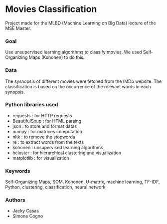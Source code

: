 # Movies Classification

Project made for the MLBD (Machine Learning on Big Data) lecture of the MSE Master.

### Goal

Use unsupervised learning algorithms to classify movies. We used Self-Organizing Maps (Kohonen) to do this.

### Data

The sysnopsis of different movies were fetched from the IMDb website. The classification is based on the occurrence of the relevant words in each synopsis.

### Python libraries used

- requests : for HTTP requests
- BeautifulSoup : for HTML parsing
- json : to store and format datas
- numpy : for matrices computation
- nltk : to remove the stopwords
- re : to extract words from the texts
- kohonen : unsupervised learning algorithms
- hcluster : for hierarchical clustering and visualization
- matplotlib : for visualization

### Keywords

Self-Organizing Maps, SOM, Kohonen, U-matrix, machine learning, TF-IDF, Python, clustering, classification, neural network.

### Authors

- Jacky Casas
- Simone Cogno